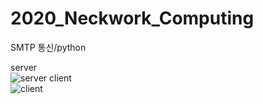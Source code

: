 # 2020_Neckwork_Computing

SMTP 통신/python


server  
![server](https://user-images.githubusercontent.com/48897085/133386779-3ea0d9d8-babb-45e0-a198-28a31426ab12.png)
client  
![client](https://user-images.githubusercontent.com/48897085/133386797-7e6fc875-3548-4101-b8ea-b0c5ebaaa718.png)
